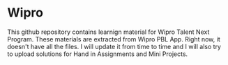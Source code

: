 # Wipro

This github repository contains learnign material for Wipro Talent Next Program. These materials are extracted from Wipro PBL App. Right now, it doesn't have all the files. I will update it from time to time and I will also try to upload solutions for Hand in Assignments and Mini Projects.

